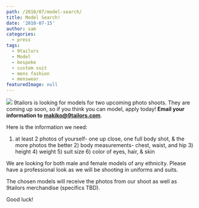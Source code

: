 ```yaml
---
path: /2010/07/model-search/
title: Model Search!
date: '2010-07-15'
author: sam
categories:
  - press
tags:
  - 9tailors
  - Model
  - bespoke
  - custom suit
  - mens fashion
  - menswear
featuredImage: null
---
```

[![](http://1.bp.blogspot.com/_20LDsLnO2rk/TD9E12toJNI/AAAAAAAAAkU/VyuYdtMU9CA/s400/Catwalk.jpg)](http://1.bp.blogspot.com/_20LDsLnO2rk/TD9E12toJNI/AAAAAAAAAkU/VyuYdtMU9CA/s1600/Catwalk.jpg) 9tailors is looking for models for two upcoming photo shoots. They are coming up soon, so if you think you can model, apply today! **Email your information to makiko@9tailors.com**. 

Here is the information we need: 

1) at least 2 photos of yourself- one up close, one full body shot, & the more photos the better 2) body measurements- chest, waist, and hip 3) height 4) weight 5) suit size 6) color of eyes, hair, & skin 

We are looking for both male and female models of any ethnicity. Please have a professional look as we will be shooting in uniforms and suits. 

The chosen models will receive the photos from our shoot as well as 9tailors merchandise (specifics TBD). 

Good luck!